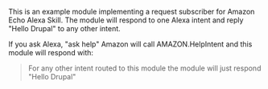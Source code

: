 This is an example module implementing a request subscriber for Amazon Echo
Alexa Skill. The module will respond to one Alexa intent and reply "Hello
Drupal" to any other intent.

If you ask Alexa, "ask <my app> help" Amazon will call AMAZON.HelpIntent and
this module will respond with:

>For any other intent routed to this module the module will just respond
"Hello Drupal"

